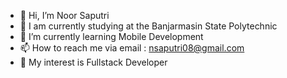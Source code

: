 - 👋 Hi, I’m Noor Saputri
- 🏫 I am currently studying at the Banjarmasin State Polytechnic
- 🌱 I’m currently learning Mobile Development
- 📫 How to reach me via email : nsaputri08@gmail.com
- 💞️ My interest is Fullstack Developer

